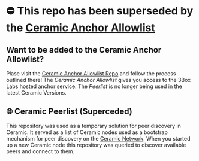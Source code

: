 # ⛔️ This repo has been superseded by the [Ceramic Anchor Allowlist](https://github.com/3box/ceramic-anchor-allowlist)
## Want to be added to the Ceramic Anchor Allowlist? 
Plase visit the [Ceramic Anchor Allowlist Repo](https://github.com/3box/ceramic-anchor-allowlist) and follow the process outlined there! The *Ceramic Anchor Allowlist* gives you access to the 3Box Labs hosted anchor service. The *Peerlist* is no longer being used in the latest Ceramic Versions.
## 🌐 Ceramic Peerlist (Superceded)
This repository was used as a temporary solution for peer discovery in Ceramic. It served as a list of Ceramic nodes used as a bootstrap mechanism for peer discovery on the [Ceramic Network](https://github.com/ceramicnetwork/ceramic). When you started up a new Ceramic node this repository was queried to discover available peers and connect to them.
